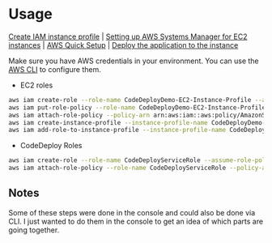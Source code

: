 # Usage

[Create IAM instance profile](https://docs.aws.amazon.com/codedeploy/latest/userguide/getting-started-create-iam-instance-profile.html) | [Setting up AWS Systems Manager for EC2 instances](https://docs.aws.amazon.com/systems-manager/latest/userguide/systems-manager-setting-up-ec2.html) | [AWS Quick Setup](https://us-west-2.console.aws.amazon.com/systems-manager/quick-setup/?region=ap-southeast-2) | [Deploy the application to the instance](https://docs.aws.amazon.com/codedeploy/latest/userguide/tutorials-github-deploy-application.html)

Make sure you have AWS credentials in your environment. You can use the [AWS CLI](https://aws.amazon.com/cli/) to configure them.

- EC2 roles

```bash
aws iam create-role --role-name CodeDeployDemo-EC2-Instance-Profile --assume-role-policy-document file://CodeDeployDemo-EC2-Trust.json
aws iam put-role-policy --role-name CodeDeployDemo-EC2-Instance-Profile --policy-name CodeDeployDemo-EC2-Permissions --policy-document file://CodeDeployDemo-EC2-Permissions.json
aws iam attach-role-policy --policy-arn arn:aws:iam::aws:policy/AmazonSSMManagedInstanceCore --role-name CodeDeployDemo-EC2-Instance-Profile
aws iam create-instance-profile --instance-profile-name CodeDeployDemo-EC2-Instance-Profile
aws iam add-role-to-instance-profile --instance-profile-name CodeDeployDemo-EC2-Instance-Profile --role-name CodeDeployDemo-EC2-Instance-Profile
```

- CodeDeploy Roles

```bash
aws iam create-role --role-name CodeDeployServiceRole --assume-role-policy-document file://CodeDeployDemo-Trust.json
aws iam attach-role-policy --role-name CodeDeployServiceRole --policy-arn arn:aws:iam::aws:policy/service-role/AWSCodeDeployRole # varies if you use lamba or ecs
```

## Notes

Some of these steps were done in the console and could also be done via CLI. I just wanted to do them in the console to get an idea of which parts are going together.
